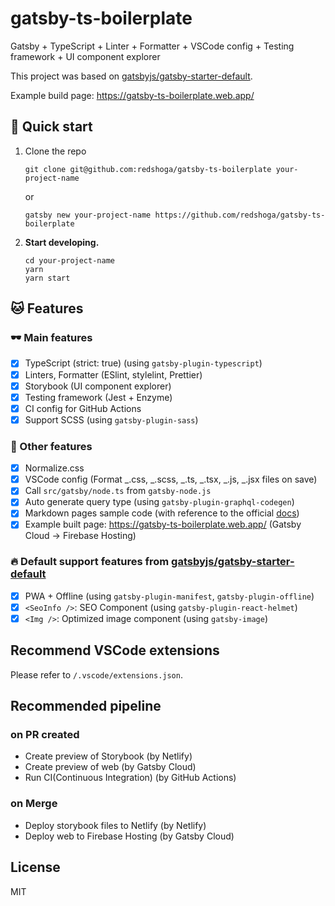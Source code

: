 # gatsby-ts-boilerplate

Gatsby + TypeScript + Linter + Formatter + VSCode config + Testing framework + UI component explorer

This project was based on [gatsbyjs/gatsby-starter-default](https://github.com/gatsbyjs/gatsby-starter-default).

Example build page: https://gatsby-ts-boilerplate.web.app/

## 🚀 Quick start

1.  Clone the repo

    ```shell
    git clone git@github.com:redshoga/gatsby-ts-boilerplate your-project-name
    ```

    or

    ```shell
    gatsby new your-project-name https://github.com/redshoga/gatsby-ts-boilerplate
    ```

2.  **Start developing.**

    ```shell
    cd your-project-name
    yarn
    yarn start
    ```

## 🐱 Features

### 🕶 Main features

- [x] TypeScript (strict: true) (using `gatsby-plugin-typescript`)
- [x] Linters, Formatter (ESlint, stylelint, Prettier)
- [x] Storybook (UI component explorer)
- [x] Testing framework (Jest + Enzyme)
- [x] CI config for GitHub Actions
- [x] Support SCSS (using `gatsby-plugin-sass`)

### 🏹 Other features

- [x] Normalize.css
- [x] VSCode config (Format _.css, _.scss, _.ts, _.tsx, _.js, _.jsx files on save)
- [x] Call `src/gatsby/node.ts` from `gatsby-node.js`
- [x] Auto generate query type (using `gatsby-plugin-graphql-codegen`)
- [x] Markdown pages sample code (with reference to the official [docs](https://www.gatsbyjs.org/docs/adding-markdown-pages/))
- [x] Example built page: https://gatsby-ts-boilerplate.web.app/ (Gatsby Cloud -> Firebase Hosting)

### 🔥 Default support features from [gatsbyjs/gatsby-starter-default](https://github.com/gatsbyjs/gatsby-starter-default)

- [x] PWA + Offline (using `gatsby-plugin-manifest`, `gatsby-plugin-offline`)
- [x] `<SeoInfo />`: SEO Component (using `gatsby-plugin-react-helmet`)
- [x] `<Img />`: Optimized image component (using `gatsby-image`)

## Recommend VSCode extensions

Please refer to `/.vscode/extensions.json`.

## Recommended pipeline

### on PR created

- Create preview of Storybook (by Netlify)
- Create preview of web (by Gatsby Cloud)
- Run CI(Continuous Integration) (by GitHub Actions)

### on Merge

- Deploy storybook files to Netlify (by Netlify)
- Deploy web to Firebase Hosting (by Gatsby Cloud)

## License

MIT
